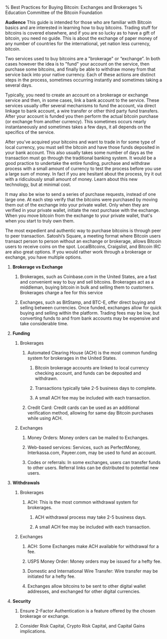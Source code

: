 % Best Practices for Buying Bitcoin: Exchanges and Brokerages
% Education Committee of the Bitcoin Foundation

**Audience** This guide is intended for those who are familiar with Bitcoin basics and are interested in learning how to buy bitcoins. Trading stuff for bitcoins is covered elsewhere, and if you are so lucky as to have a gift of bitcoin, you need no guide.  This is about the exchange of paper money of any number of countries for the international, yet nation less currency, bitcoin.

Two services used to buy bitcoins are a "brokerage" or “exchange”.  In both cases however the idea is to "fund" your account on the service, then purchase some bitcoins, and finally be able to withdraw money from that service back into your native currency. Each of these actions are distinct steps in the process, sometimes occurring instantly and sometimes taking a several days. 

Typically, you need to create an account on a brokerage or exchange service and then, in some cases, link a bank account to the service. These services usually offer several mechanisms to fund the account, via direct linkage to bank account, a wire transfer or other third party fund transfers. After your account is funded you then perform the actual bitcoin purchase (or exchange from another currency). This sometimes occurs nearly instantaneously and sometimes takes a few days, it all depends on the specifics of the service. 

After you've acquired your bitcoins and want to trade in for some type of local currency, you must sell the bitcoin and have those funds deposited in your bank account. This also usually takes some number of days as the transaction must go through the traditional banking system. It would be a good practice to undertake the entire funding, purchase and withdraw process with a small amount of currency to test the process before you use a large sum of money.  In fact if you are hesitant about the process, try it out with a ridiculously small amount of money. Learn about this new technology, but at minimal cost.

It may also be wise to send a series of purchase requests, instead of one large one.  At each step verify that the bitcoins were purchased by moving them out of the exchange into your private wallet.  Only when they are verified in your private wallet, initiate the next purchase with the exchange.  When you move bitcoin from the exchange to your private wallet, that's when you start to truly own them.  

The most expedient and authentic way to purchase bitcoins is through peer to peer transaction. Satoshi’s Square, a meeting format where Bitcoin users transact person to person without an exchange or brokerage, allows Bitcoin users to receive coins on the spot. LocalBitcoins, Craigslist, and Bitcoin IRC are also great options. If you would rather work through a brokerage or exchange, you have multiple options. 

1. **Brokerage vs Exchange**

    1. Brokerages, such as Coinbase.com in the United States, are a fast and convenient way to buy and sell bitcoins. Brokerages act as a middleman, buying bitcoin in bulk and selling them to customers. Brokerages charge a fee for this service

    2. Exchanges, such as BitStamp, and BTC-E, offer direct buying and selling between currencies. Once funded, exchanges allow for quick buying and selling within the platform. Trading fees may be low, but converting funds to and from bank accounts may be expensive and take considerable time.

2. **Funding**

    1. Brokerages

        1. Automated Clearing House (ACH) is the most common funding system for brokerages in the United States. 

            1. Bitcoin brokerage accounts are linked to local currency checking account, and funds can be deposited and withdrawn. 

            2. Transactions typically take 2-5 business days to complete.

            3. A small ACH fee may be included with each transaction. 

        2. Credit Card: Credit cards can be used as an additional verification method, allowing for same day Bitcoin purchases while using ACH.

    2. Exchanges

        1. Money Orders: Money orders can be mailed to Exchanges.

        2. Web-based services: Services, such as PerfectMoney, Interkassa.com, Payeer.com, may be used to fund an account.  

        3. Codes or referrals:  In some exchanges, users can transfer funds to other users. Referral links can be distributed to potential new users.

3. **Withdrawals**

    1. Brokerages

        1. ACH: This is the most common withdrawal system for brokerages. 

            1. ACH withdrawal process may take 2-5 business days.

            2. A small ACH fee may be included with each transaction. 

    2. Exchanges

        1. ACH: Some Exchanges make ACH available for withdrawal for a fee. 

        2. USPS Money Order: Money orders may be issued for a hefty fee.

        3. Domestic and International Wire Transfer: Wire transfer may be initiated for a hefty fee. 

        4. Exchanges allow bitcoins to be sent to other digital wallet addresses, and exchanged for other digital currencies.

4. **Security**

    1. Ensure 2-Factor Authentication is a feature offered by the chosen brokerage or exchange. 

    2. Consider Risk Capital, Crypto Risk Capital, and Capital Gains implications. 

